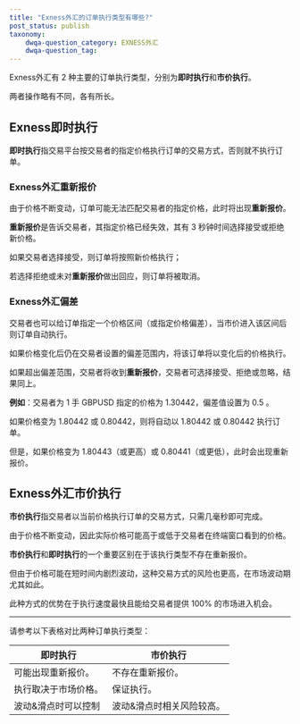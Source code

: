 ```yaml
---
title: "Exness外汇的订单执行类型有哪些?"
post_status: publish
taxonomy:
    dwqa-question_category: EXNESS外汇
    dwqa-question_tag:
---
```


Exness外汇有 2 种主要的订单执行类型，分别为**即时执行**和**市价执行**。

两者操作略有不同，各有所长。

## **Exness即时执行**

**即时执行**指交易平台按交易者的指定价格执行订单的交易方式，否则就不执行订单。

### **Exness外汇重新报价**

由于价格不断变动，订单可能无法匹配交易者的指定价格，此时将出现**重新报价**。

**重新报价**是告诉交易者，其指定价格已经失效，其有 3 秒钟时间选择接受或拒绝新价格。

如果交易者选择接受，则订单将按照新价格执行；

若选择拒绝或未对**重新报价**做出回应，则订单将被取消。

### **Exness外汇偏差**

交易者也可以给订单指定一个价格区间（或指定价格偏差），当市价进入该区间后则订单自动执行。

如果价格变化后仍在交易者设置的偏差范围内，将该订单将以变化后的价格执行。

如果超出偏差范围，交易者将收到**重新报价**，交易者可选择接受、拒绝或忽略，结果同上。

**例如**：交易者为 1 手 GBPUSD 指定的价格为 1.30442，偏差值设置为 0.5 。

如果价格变为 1.80442 或 0.80442，则将自动以 1.80442 或 0.80442 执行订单。

但是，如果价格变为 1.80443（或更高）或 0.80441（或更低），此时会出现重新报价。

## **Exness外汇市价执行**

**市价执行**指交易者以当前价格执行订单的交易方式，只需几毫秒即可完成。

由于价格不断变动，因此实际价格可能高于或低于交易者在终端窗口看到的价格。

**市价执行**和**即时执行**的一个重要区别在于该执行类型不存在重新报价。

但由于价格可能在短时间内剧烈波动，这种交易方式的风险也更高，在市场波动期尤其如此。

此种方式的优势在于执行速度最快且能给交易者提供 100% 的市场进入机会。

* * *

请参考以下表格对比两种订单执行类型：

| **即时执行** | **市价执行** |
| --- | --- |
| 可能出现重新报价。 | 不存在重新报价。 |
| 执行取决于市场价格。 | 保证执行。 |
| 波动&滑点时可以控制 | 波动&滑点时相关风险较高。 |
